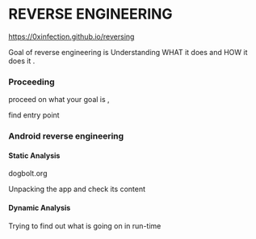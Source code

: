 # REVERSE ENGINEERING

https://0xinfection.github.io/reversing

Goal of reverse engineering is Understanding WHAT it does and HOW it does it .

### Proceeding

proceed on what your goal is , 

find entry point




### Android reverse engineering


#### Static Analysis 
dogbolt.org

Unpacking the app and check its content 

#### Dynamic Analysis

Trying to find out what is going on in run-time 



